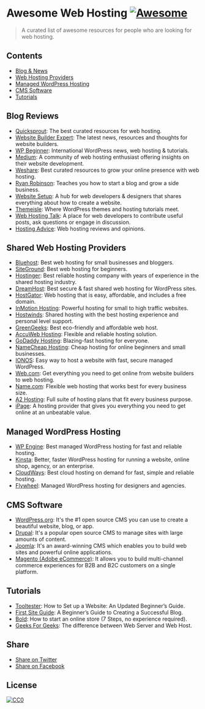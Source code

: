 # Awesome Web Hosting [![Awesome](https://cdn.rawgit.com/sindresorhus/awesome/d7305f38d29fed78fa85652e3a63e154dd8e8829/media/badge.svg)](https://github.com/sindresorhus/awesome)
> A curated list of awesome resources for people who are looking for web hosting.

## Contents

- [Blog & News](#blog--news)
- [Web Hosting Providers](#shared-web-hosting-providers)
- [Managed WordPress Hosting](#managed-wordpress-hosting)
- [CMS Software](#cms-software)
- [Tutorials](#tutorials)

## Blog Reviews
* [Quicksprout](https://www.quicksprout.com/best-web-hosting/): The best curated resources for web hosting.
* [Website Builder Expert](https://www.websitebuilderexpert.com/web-hosting/): The latest news, resources and thoughts for website builders.
* [WP Beginner](https://www.wpbeginner.com/hosting/): International WordPress news, web hosting & tutorials.
* [Medium](https://medium.com/tag/web-hosting): A community of web hosting enthusiast offering insights on their website development.
* [Weshare](https://www.weshare.net/best/web-hosting/): Best curated resources to grow your online presence with web hosting.
* [Ryan Robinson](https://www.ryrob.com/best-web-hosting-plans/): Teaches you how to start a blog and grow a side business.
* [Website Setup](https://websitesetup.org/best-web-hosting-sites/): A hub for web developers & designers that shares everything about how to create a website.
* [Themeisle](https://themeisle.com/blog/best-web-hosting-services/): Where WordPress themes and hosting tutorials meet.
* [Web Hosting Talk](https://www.webhostingtalk.com/tags.php?tag=best+shared+hosting): A place for web developers to contribute useful posts, ask questions or engage in discussion.
* [Hosting Advice](https://www.hostingadvice.com/best/): Web hosting reviews and opinions.

## Shared Web Hosting Providers
* [Bluehost](https://bluehost.com): Best web hosting for small businesses and bloggers.
* [SiteGround](https://siteground.com):  Best web hosting for beginners.
* [Hostinger](https://hostinger.com): Best reliable hosting company with years of experience in the shared hosting industry.
* [DreamHost](https://dreamhost.com): Best secure & fast shared web hosting for WordPress sites.
* [HostGator](https://hostgator.com): Web hosting that is easy, affordable, and includes a free domain.
* [InMotion Hosting](https://inmotionhosting.com/): Powerful hosting for small to high traffic websites.
* [Hostwinds](https://hostwinds.com/): Shared hosting with the best hosting experience and personal level support.
* [GreenGeeks](https://greengeeks.com/): Best eco-friendly and affordable web host.
* [AccuWeb Hosting](https://accuwebhosting.com/): Flexible and reliable hosting solution.
* [GoDaddy Hosting](https://www.godaddy.com/hosting): Blazing-fast hosting for everyone.
* [NameCheap Hosting](https://www.namecheap.com/hosting/): Cheap hosting for online beginners and small businesses.
* [IONOS](https://ionos.com/): Easy way to host a website with fast, secure managed WordPress.
* [Web.com](https://web.com/): Get everything you need to get online from website builders to web hosting.
* [Name.com](https:/name.com/): Flexible web hosting that works best for every business size.
* [A2 Hosting](https://a2hosting.com/): Full suite of hosting plans that fit every business purpose.
* [iPage](https://ipage.com/): A hosting provider that gives you everything you need to get online at an unbeatable value.

## Managed WordPress Hosting
* [WP Engine](https://wpengine.com/): Best managed WordPress hosting for fast and reliable hosting.
* [Kinsta](https://kinsta.com/): Better, faster WordPress hosting for running a website, online shop, agency, or an enterprise.
* [CloudWays](https://cloudways.com): Best cloud hosting on demand for fast, simple and reliable hosting.
* [Flywheel](https://flywheel.com/): Managed WordPress hosting for designers and agencies.

## CMS Software
* [WordPress.org](https://wordpress.org): It's the #1 open source CMS you can use to create a beautiful website, blog, or app.
* [Drupal](https://www.drupal.org/): It's a popular open source CMS to manage sites with large amounts of content.
* [Joomla](https://www.joomla.org/): It's an award-winning CMS which enables you to build web sites and powerful online applications.
* [Magento (Adobe eCommerce)](https://business.adobe.com/products/magento/magento-commerce.html): It allows you to build multi-channel commerce experiences for B2B and B2C customers on a single platform.

## Tutorials
* [Tooltester](https://www.tooltester.com/en/how-to-set-up-my-own-website/): How to Set up a Website: An Updated Beginner’s Guide.
* [First Site Guide](https://firstsiteguide.com/start-blog/): A Beginner’s Guide to Creating a Successful Blog.
* [Bold](https://blog.boldcommerce.com/how-to-start-an-online-store): How to start an online store (7 Steps, no experience required).
* [Geeks For Geeks](https://www.geeksforgeeks.org/difference-between-web-server-and-web-host): The difference between Web Server and Web Host.

## Share
* <a href="https://twitter.com/intent/tweet?text=https://github.com/wesharenet/awesome-web-hosting" target="_blank">Share on Twitter</a>
* <a href="https://www.facebook.com/sharer/sharer.php?s=100&p[url]=https://github.com/wesharenet/awesome-web-hosting&p[images][0]=&p[title]=Awesome%20Web%20Hosting%20Collection&p[summary]=" target="_blank">Share on Facebook</a>

## License
[![CC0](http://mirrors.creativecommons.org/presskit/buttons/88x31/svg/cc-zero.svg)](https://creativecommons.org/publicdomain/zero/1.0/)
